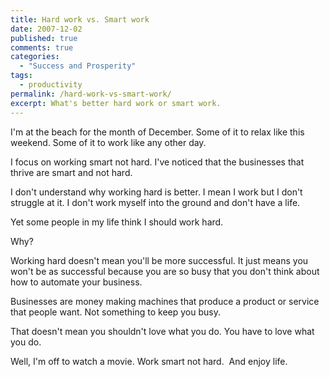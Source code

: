 ```yaml
---
title: Hard work vs. Smart work
date: 2007-12-02
published: true
comments: true
categories:
  - "Success and Prosperity"
tags:
  - productivity
permalink: /hard-work-vs-smart-work/
excerpt: What's better hard work or smart work.
---
```

I'm at the beach for the month of December.  Some of it to relax like this weekend.  Some of it to work like any other day.

I focus on working smart not hard.  I've noticed that the businesses that thrive are smart and not hard.

I don't understand why working hard is better.  I mean I work but I don't struggle at it.  I don't work myself into the ground and don't have a life.

Yet some people in my life think I should work hard.

Why?

Working hard doesn't mean you'll be more successful.  It just means you won't be as successful because you are so busy that you don't think about how to automate your business.

Businesses are money making machines that produce a product or service that people want.  Not something to keep you busy.</p>

That doesn't mean you shouldn't love what you do.  You have to love what you do.

Well, I'm off to watch a movie. Work smart not hard.  And enjoy life.